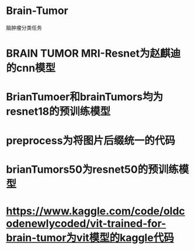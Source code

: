 # Brain-Tumor
脑肿瘤分类任务
# BRAIN TUMOR MRI-Resnet为赵麒迪的cnn模型
# BrianTumoer和brainTumors均为resnet18的预训练模型
# preprocess为将图片后缀统一的代码
# brianTumors50为resnet50的预训练模型
# https://www.kaggle.com/code/oldcodenewlycoded/vit-trained-for-brain-tumor为vit模型的kaggle代码
